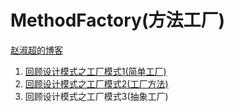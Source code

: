 # MethodFactory(方法工厂)


[赵淑超的博客](http://ifarseer.github.io/)

1. [回顾设计模式之工厂模式1(简单工厂)](http://ifarseer.github.io/2016/04/14/%E5%9B%9E%E9%A1%BE%E8%AE%BE%E8%AE%A1%E6%A8%A1%E5%BC%8F%E4%B9%8B%E5%B7%A5%E5%8E%82%E6%A8%A1%E5%BC%8F1_%E7%AE%80%E5%8D%95%E5%B7%A5%E5%8E%82/)
2. [回顾设计模式之工厂模式2(工厂方法)](http://ifarseer.github.io/2016/04/17/%E5%9B%9E%E9%A1%BE%E8%AE%BE%E8%AE%A1%E6%A8%A1%E5%BC%8F%E4%B9%8B%E5%B7%A5%E5%8E%82%E6%A8%A1%E5%BC%8F2_%E5%B7%A5%E5%8E%82%E6%96%B9%E6%B3%95/)
3. 回顾设计模式之工厂模式3(抽象工厂)